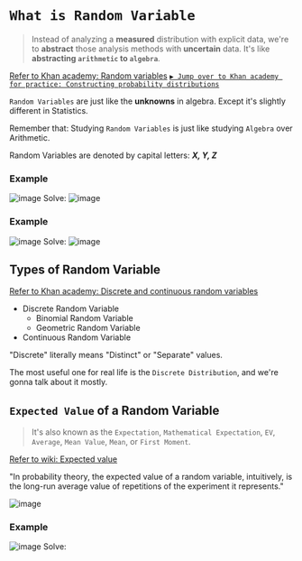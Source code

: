 # `What is Random Variable`
> Instead of analyzing a **measured** distribution with explicit data, we're to **abstract** those analysis methods with **uncertain** data.
It's like **abstracting `arithmetic` to `algebra`**.

[Refer to Khan academy: Random variables](https://www.khanacademy.org/math/statistics-probability/random-variables-stats-library/modal/v/random-variables)
[`▶︎ Jump over to Khan academy for practice: Constructing probability distributions`](https://www.khanacademy.org/math/statistics-probability/random-variables-stats-library/modal/e/constructing-probability-distributions)


`Random Variables` are just like the **unknowns** in algebra. Except it's slightly different in Statistics.

Remember that: Studying `Random Variables` is just like studying `Algebra` over Arithmetic.

Random Variables are denoted by capital letters: **_X, Y, Z_**


### Example
![image](https://user-images.githubusercontent.com/14041622/44705350-f5e2c880-aad0-11e8-90a1-5800f313a523.png)
Solve:
![image](https://user-images.githubusercontent.com/14041622/44705459-42c69f00-aad1-11e8-8391-da3a8e3ad0ec.png)


### Example
![image](https://user-images.githubusercontent.com/14041622/44705645-d4cea780-aad1-11e8-8ced-089238f305fb.png)
Solve:
![image](https://user-images.githubusercontent.com/14041622/44705664-dc8e4c00-aad1-11e8-8078-85e91dad0da0.png)


## Types of Random Variable
[Refer to Khan academy: Discrete and continuous random variables](https://www.khanacademy.org/math/statistics-probability/random-variables-stats-library/modal/v/discrete-and-continuous-random-variables)

- Discrete Random Variable
    - Binomial Random Variable
    - Geometric Random Variable
- Continuous Random Variable

"Discrete" literally means "Distinct" or "Separate" values.

The most useful one for real life is the `Discrete Distribution`, and we're gonna talk about it mostly.


## `Expected Value` of a Random Variable
> It's also known as the `Expectation`, `Mathematical Expectation`, `EV`, `Average`, `Mean Value`, `Mean`, or `First Moment`.

[Refer to wiki: Expected value](https://www.wikiwand.com/en/Expected_value)

"In probability theory, the expected value of a random variable, intuitively, is the long-run average value of repetitions of the experiment it represents."

![image](https://user-images.githubusercontent.com/14041622/44706247-90440b80-aad3-11e8-9706-d952840f7c62.png)


### Example
![image](https://user-images.githubusercontent.com/14041622/44706141-38a5a000-aad3-11e8-9a16-9aede27c8236.png)
Solve:
